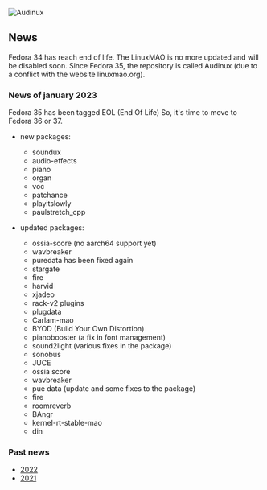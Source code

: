 ![Audinux](../images/AudinuxBanner.png)

## News

Fedora 34 has reach end of life. The LinuxMAO is no more updated and will be disabled soon.
Since Fedora 35, the repository is called Audinux (due to a conflict with the website linuxmao.org).

### News of january 2023

Fedora 35 has been tagged EOL (End Of Life)
So, it's time to move to Fedora 36 or 37.

* new packages:
  * soundux
  * audio-effects
  * piano
  * organ
  * voc
  * patchance
  * playitslowly
  * paulstretch_cpp
  
* updated packages:
  * ossia-score	(no aarch64 support yet)
  * wavbreaker
  * puredata has been fixed again
  * stargate
  * fire
  * harvid
  * xjadeo
  * rack-v2 plugins
  * plugdata
  * Carlam-mao
  * BYOD (Build Your Own Distortion)
  * pianobooster (a fix in font management)
  * sound2light (various fixes in the package)
  * sonobus
  * JUCE
  * ossia score
  * wavbreaker
  * pue data (update and some fixes to the package)
  * fire
  * roomreverb
  * BAngr
  * kernel-rt-stable-mao
  * din

### Past news

* [2022](news-2022.md)
* [2021](news-2021.md)